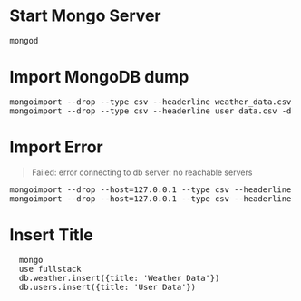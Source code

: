 
# Start Mongo Server
<pre>mongod</pre>

# Import MongoDB dump
<pre>
mongoimport --drop --type csv --headerline weather_data.csv -d fullstack -c weather
mongoimport --drop --type csv --headerline user_data.csv -d fullstack -c users
</pre>

# Import Error
 > Failed: error connecting to db server: no reachable servers
<pre>
mongoimport --drop --host=127.0.0.1 --type csv --headerline weather_data.csv -d fullstack -c weather
mongoimport --drop --host=127.0.0.1 --type csv --headerline user_data.csv -d fullstack -c users
</pre>

# Insert Title
<pre>
  mongo
  use fullstack
  db.weather.insert({title: 'Weather Data'})
  db.users.insert({title: 'User Data'})
</pre>
